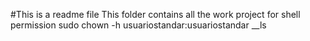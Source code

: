 #This is a readme file
This folder contains all the work project for shell permission
sudo chown -h usuariostandar:usuariostandar __ls

